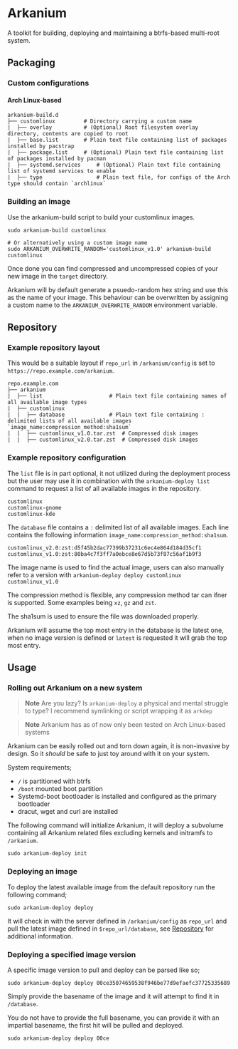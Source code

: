 # Arkanium
A toolkit for building, deploying and maintaining a btrfs-based multi-root system.

## Packaging
### Custom configurations
#### Arch Linux-based
```text
arkanium-build.d
├── customlinux			# Directory carrying a custom name
|  ├── overlay			# (Optional) Root filesystem overlay directory, contents are copied to root
|  ├── base.list		# Plain text file containing list of packages installed by pacstrap
|  ├── package.list		# (Optional) Plain text file containing list of packages installed by pacman
|  ├── systemd.services		# (Optional) Plain text file containing list of systemd services to enable
|  ├── type         		# Plain text file, for configs of the Arch type should contain `archlinux`
```

### Building an image
Use the arkanium-build script to build your customlinux images.

```shell
sudo arkanium-build customlinux

# Or alternatively using a custom image name
sudo ARKANIUM_OVERWRITE_RANDOM='customlinux_v1.0' arkanium-build customlinux
```

Once done you can find compressed and uncompressed copies of your new image in the `target` directory.

Arkanium will by default generate a psuedo-random hex string and use this as the name of your image. This behaviour can be overwritten by assigning a custom name to the `ARKANIUM_OVERWRITE_RANDOM` environment variable.

## Repository

### Example repository layout
This would be a suitable layout if `repo_url` in `/arkanium/config` is set to `https://repo.example.com/arkanium`.
```text
repo.example.com
├── arkanium
|  ├── list		                # Plain text file containing names of all available image types
|  ├── customlinux
|  |  ├── database		        # Plain text file containing : delimited lists of all available images `image_name:compression_method:sha1sum`
|  |  ├── customlinux_v1.0.tar.zst	# Compressed disk images
|  |  ├── customlinux_v2.0.tar.zst	# Compressed disk images
```

### Example repository configuration
The `list` file is in part optional, it not utilized during the deployment process but the user may use it in combination with the `arkanium-deploy list` command to request a list of all available images in the repository.
```text
customlinux
customlinux-gnome
customlinux-kde
```

The `database` file contains a `:` delimited list of all available images. Each line contains the following information `image_name:compression_method:sha1sum`.
```text
customlinux_v2.0:zst:d5f45b2dac77399b37231c6ec4e864d184d35cf1
customlinux_v1.0:zst:80ba4c7f3ff7a0ebce8e67d5b73f87c56af1b9f3
```
The image name is used to find the actual image, users can also manually refer to a version with `arkanium-deploy deploy customlinux customlinux_v1.0`

The compression method is flexible, any compression method tar can ifner is supported. Some examples being `xz`, `gz` and `zst`.

The sha1sum is used to ensure the file was downloaded properly.

Arkanium will assume the top most entry in the database is the latest one, when no image version is defined or `latest` is requested it will grab the top most entry.

## Usage
### Rolling out Arkanium on a new system

> **Note** Are you lazy? Is `arkanium-deploy` a physical and mental struggle to type? I recommend symlinking or script wrapping it as `arkdep`

> **Note** Arkanium has as of now only been tested on Arch Linux-based systems

Arkanium can be easily rolled out and torn down again, it is non-invasive by design. So it _should_ be safe to just toy around with it on your system.

System requirements;
- `/` is partitioned with btrfs
- `/boot` mounted boot partition
- Systemd-boot bootloader is installed and configured as the primary bootloader
- dracut, wget and curl are installed

The following command will initialize Arkanium, it will deploy a subvolume containing all Arkanium related files excluding kernels and initramfs to `/arkanium`.
```console
sudo arkanium-deploy init
```

### Deploying an image
To deploy the latest available image from the default repository run the following command;
```console
sudo arkanium-deploy deploy
```
It will check in with the server defined in `/arkanium/config` as `repo_url` and pull the latest image defined in `$repo_url/database`, see [Repository](#Repository) for additional information.

### Deploying a specified image version
A specific image version to pull and deploy can be parsed like so;
```console
sudo arkanium-deploy deploy 00ce35074659538f946be77d9efaefc37725335689
```
Simply provide the basename of the image and it will attempt to find it in `/database`.

You do not have to provide the full basename, you can provide it with an impartial basename, the first hit will be pulled and deployed.
```console
sudo arkanium-deploy deploy 00ce
```
